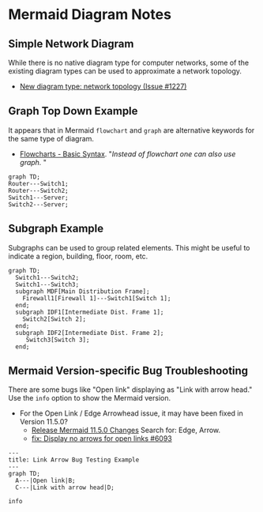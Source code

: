 # Mermaid Diagram Notes

## Simple Network Diagram

While there is no native diagram type for computer networks, 
some of the existing diagram types can be used to approximate a network topology.
* [New diagram type: network topology (Issue #1227)][1]

## Graph Top Down Example

It appears that in Mermaid `flowchart` and `graph` are alternative keywords for the same type of diagram. 
* [Flowcharts - Basic Syntax][2]. "*Instead of flowchart one can also use graph.* "

```mermaid
graph TD;
Router---Switch1;
Router---Switch2;
Switch1---Server;
Switch2---Server;
```

## Subgraph Example

Subgraphs can be used to group related elements. This might be useful to indicate a region, building, floor, room, etc.

```mermaid
graph TD;
  Switch1---Switch2;
  Switch1---Switch3;
  subgraph MDF[Main Distribution Frame];
    Firewall1[Firewall 1]---Switch1[Switch 1];
  end;
  subgraph IDF1[Intermediate Dist. Frame 1];
    Switch2[Switch 2];
  end;
  subgraph IDF2[Intermediate Dist. Frame 2];
     Switch3[Switch 3];
  end;
```

## Mermaid Version-specific Bug Troubleshooting

There are some bugs like "Open link" displaying as "Link with arrow head." Use the `info` option to show the Mermaid version.
* For the Open Link / Edge Arrowhead issue, it may have been fixed in Version 11.5.0?
  * [Release Mermaid 11.5.0 Changes][3] Search for: Edge, Arrow.
  * [fix: Display no arrows for open links #6093][4]

```mermaid
---
title: Link Arrow Bug Testing Example
---
graph TD;
  A---|Open link|B;
  C---|Link with arrow head|D;
```

```mermaid
info
```
[1]: https://github.com/mermaid-js/mermaid/issues/1227
[2]: https://mermaid.js.org/syntax/flowchart.html
[3]: https://github.com/mermaid-js/mermaid/pull/6374
[4]: https://github.com/mermaid-js/mermaid/pull/6093#issuecomment-2734046994
